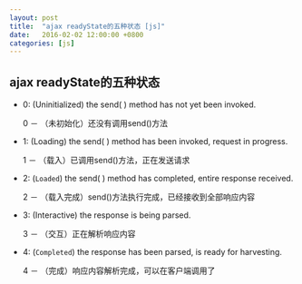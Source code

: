 ```yaml
---
layout: post
title:  "ajax readyState的五种状态 [js]"
date:   2016-02-02 12:00:00 +0800
categories: [js]
---
```


## ajax readyState的五种状态


- 0: (Uninitialized) the send( ) method has not yet been invoked.
 
    0 － （未初始化）还没有调用send()方法

- 1: (Loading) the send( ) method has been invoked, request in progress. 

    1 － （载入）已调用send()方法，正在发送请求
    
- 2: (`Loaded`) the send( ) method has completed, entire response received.

    2 － （载入完成）send()方法执行完成，已经接收到全部响应内容

- 3: (Interactive) the response is being parsed.

    3 － （交互）正在解析响应内容

- 4: (`Completed`) the response has been parsed, is ready for harvesting.

    4 － （完成）响应内容解析完成，可以在客户端调用了
